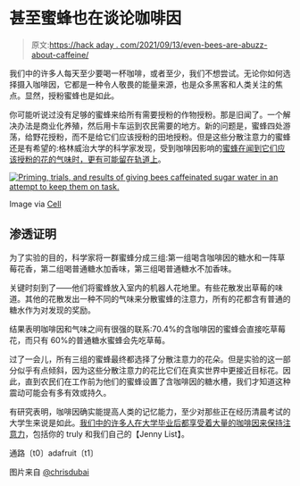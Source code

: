 # 甚至蜜蜂也在谈论咖啡因

> 原文:[https://hack aday . com/2021/09/13/even-bees-are-abuzz-about-caffeine/](https://hackaday.com/2021/09/13/even-bees-are-abuzz-about-caffeine/)

我们中的许多人每天至少要喝一杯咖啡，或者至少，我们不想尝试。无论你如何选择摄入咖啡因，它都是一种令人敬畏的能量来源，也是众多黑客和人类关注的焦点。显然，授粉蜜蜂也是如此。

你可能听说过没有足够的蜜蜂来给所有需要授粉的作物授粉。那是旧闻了。一个解决办法是商业化养殖，然后用卡车运到农民需要的地方。新的问题是，蜜蜂四处游荡，给野花授粉，而不是给它们应该授粉的田地授粉。但是这些分散注意力的蜜蜂还是有希望的:格林威治大学的科学家发现，受到咖啡因影响的[蜜蜂在闻到它们应该授粉的花的气味时，更有可能留在轨道上](https://www.scientificamerican.com/article/caffeine-boosts-bees-focus-and-helps-them-learn/)。

[![Priming, trials, and results of giving bees caffeinated sugar water in an attempt to keep them on task.](../Images/3c4793f23c8acd1678cdb9bf9eaf7163.png)](https://hackaday.com/wp-content/uploads/2021/08/bees-caffeine-method-results.jpg)

Image via [Cell](https://www.cell.com/current-biology/fulltext/S0960-9822(21)00897-6?utm_source=EA)

## 渗透证明

为了实验的目的，科学家将一群蜜蜂分成三组:第一组喝含咖啡因的糖水和一阵草莓花香，第二组喝普通糖水加香味，第三组喝普通糖水不加香味。

关键时刻到了——他们将蜜蜂放入室内的机器人花地里。有些花散发出草莓的味道。其他的花散发出一种不同的气味来分散蜜蜂的注意力，所有的花都含有普通的糖水作为对发现的奖励。

结果表明咖啡因和气味之间有很强的联系:70.4%的含咖啡因的蜜蜂会直接吃草莓花，而只有 60%的普通糖水蜜蜂会先吃草莓。

过了一会儿，所有三组的蜜蜂最终都选择了分散注意力的花朵。但是实验的这一部分似乎有点倾斜，因为这些分散注意力的花比它们在真实世界中更接近目标花。因此，直到农民们在工作前为他们的蜜蜂设置了含咖啡因的糖水槽，我们才知道这种震动可能会有多有效或持久。

有研究表明，咖啡因确实能提高人类的记忆能力，至少对那些正在经历清晨考试的大学生来说是如此。[我们中的许多人在大学毕业后都享受着大量的咖啡因来保持注意力](https://www.ncbi.nlm.nih.gov/pmc/articles/PMC5107567/)，包括你的 truly 和我们自己的【Jenny List】。

通路〔t0〕adafruit〔t1〕

图片来自 [@chrisdubai](https://unsplash.com/photos/EuM7efqpKFg)